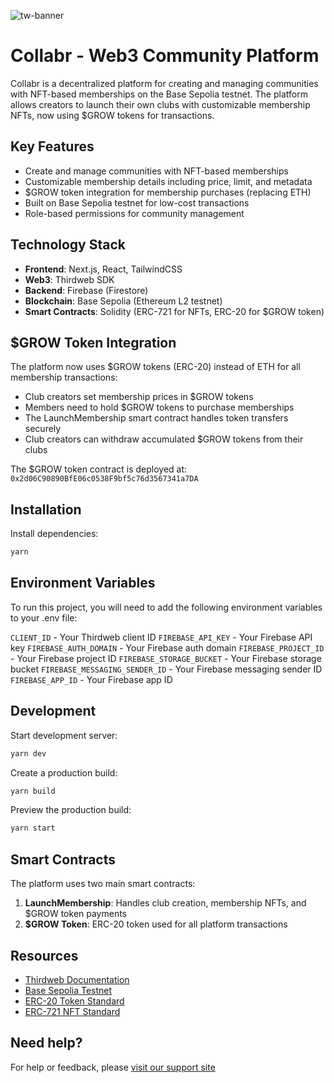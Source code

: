 ![tw-banner](https://github.com/thirdweb-example/next-starter/assets/57885104/20c8ce3b-4e55-4f10-ae03-2fe4743a5ee8)

# Collabr - Web3 Community Platform

Collabr is a decentralized platform for creating and managing communities with NFT-based memberships on the Base Sepolia testnet. The platform allows creators to launch their own clubs with customizable membership NFTs, now using $GROW tokens for transactions.

## Key Features

- Create and manage communities with NFT-based memberships
- Customizable membership details including price, limit, and metadata
- $GROW token integration for membership purchases (replacing ETH)
- Built on Base Sepolia testnet for low-cost transactions
- Role-based permissions for community management

## Technology Stack

- **Frontend**: Next.js, React, TailwindCSS
- **Web3**: Thirdweb SDK
- **Backend**: Firebase (Firestore)
- **Blockchain**: Base Sepolia (Ethereum L2 testnet)
- **Smart Contracts**: Solidity (ERC-721 for NFTs, ERC-20 for $GROW token)

## $GROW Token Integration

The platform now uses $GROW tokens (ERC-20) instead of ETH for all membership transactions:

- Club creators set membership prices in $GROW tokens
- Members need to hold $GROW tokens to purchase memberships
- The LaunchMembership smart contract handles token transfers securely
- Club creators can withdraw accumulated $GROW tokens from their clubs

The $GROW token contract is deployed at: `0x2d06C90890BfE06c0538F9bf5c76d3567341a7DA`

## Installation

Install dependencies:

```bash
yarn
```

## Environment Variables

To run this project, you will need to add the following environment variables to your .env file:

`CLIENT_ID` - Your Thirdweb client ID
`FIREBASE_API_KEY` - Your Firebase API key
`FIREBASE_AUTH_DOMAIN` - Your Firebase auth domain
`FIREBASE_PROJECT_ID` - Your Firebase project ID
`FIREBASE_STORAGE_BUCKET` - Your Firebase storage bucket
`FIREBASE_MESSAGING_SENDER_ID` - Your Firebase messaging sender ID
`FIREBASE_APP_ID` - Your Firebase app ID

## Development

Start development server:

```bash
yarn dev
```

Create a production build:

```bash
yarn build
```

Preview the production build:

```bash
yarn start
```

## Smart Contracts

The platform uses two main smart contracts:

1. **LaunchMembership**: Handles club creation, membership NFTs, and $GROW token payments
2. **$GROW Token**: ERC-20 token used for all platform transactions

## Resources

- [Thirdweb Documentation](https://portal.thirdweb.com/typescript/v5)
- [Base Sepolia Testnet](https://docs.base.org/tools/network-faucets)
- [ERC-20 Token Standard](https://ethereum.org/en/developers/docs/standards/tokens/erc-20/)
- [ERC-721 NFT Standard](https://ethereum.org/en/developers/docs/standards/tokens/erc-721/)

## Need help?

For help or feedback, please [visit our support site](https://thirdweb.com/support)
